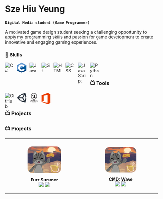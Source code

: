 # Sze Hiu Yeung

**`Digital Media student (Game Programmer)`**

A motivated game design student seeking a challenging opportunity to apply my programming skills and passion for game development to create innovative and engaging gaming experiences. 

### 🧰 Skills
<img align="left" alt="C#" width="30px" style="padding-right:10px;" src="ReferencePictures/C#.png" />
<img align="left" alt="C" width="30px" style="padding-right:10px;" src="ReferencePictures/C_Programming.png" />
<img align="left" alt="Java" width="30px" style="padding-right:10px;" src="https://cdn.jsdelivr.net/gh/devicons/devicon/icons/java/java-original.svg"/>
<img align="left" alt="Git" width="30px" style="padding-right:10px;" src="https://cdn.jsdelivr.net/gh/devicons/devicon/icons/git/git-original.svg" />
<img align="left" alt="HTML" width="30px" style="padding-right:10px;" src="https://cdn.jsdelivr.net/gh/devicons/devicon/icons/html5/html5-plain.svg" />
<img align="left" alt="CSS" width="30px" style="padding-right:10px;" src="https://cdn.jsdelivr.net/gh/devicons/devicon/icons/css3/css3-plain.svg" />
<img align="left" alt="JavaScript" width="30px" style="padding-right:10px;" src="https://cdn.jsdelivr.net/gh/devicons/devicon/icons/javascript/javascript-plain.svg" />
<img align="left" alt="Python" width="30px" style="padding-right:10px;" src="https://cdn.jsdelivr.net/gh/devicons/devicon/icons/python/python-plain.svg" />
<br />

#

### 📺 Tools

<img align="left" alt="GitHub" width="30px" style="padding-right:10px;" src="https://cdn.jsdelivr.net/gh/devicons/devicon/icons/github/github-original.svg" />
<img align="left" alt="Unity" width="30px" style="padding-right:10px;" src="ReferencePictures/Unity.png"/>
<img align="left" alt="Unreal" width="30px" style="padding-right:10px;" src="ReferencePictures/Unreal.png"/>
<img align="left" alt="Microsoft Office" width="30px" style="padding-right:10px;" src="ReferencePictures/Microsoft_Office.png"/>

<br />

#

### 📺 Projects

### 📺 Projects
<table>
  <tr>
    <td>
      <p align="center">
        <a href="https://ghost-knights.itch.io/purr-summer" target="_blank">
          <img src="Projects/Pictures/SummerJamICON.png" alt="Purr summer" width="45%" style="border-radius:15px; margin:10px;">
      </a>
      <br><b>Purr Summer</b><br>
          <img src="https://img.shields.io/badge/Unity-100000?style=flat&logo=unity&logoColor=white">
          <img src="https://img.shields.io/badge/C%23-239120?style=flat&logo=c-sharp&logoColor=white">
      </p>
    </td>
  <td>
      <p align="center">
        <a href="https://ghost-knights.itch.io/purr-summer" target="_blank">
          <img src="Projects/Pictures/SummerJamICON.png" alt="Purr summer" width="45%" style="border-radius:15px; margin:10px;">
        </a>
        <br><b>CMD: Wave</b><br>
        <img src="https://img.shields.io/badge/Unity-100000?style=flat&logo=unity&logoColor=white">
        <img src="https://img.shields.io/badge/C%23-239120?style=flat&logo=c-sharp&logoColor=white">
      </p>
    </td>
  </tr>
</table>


